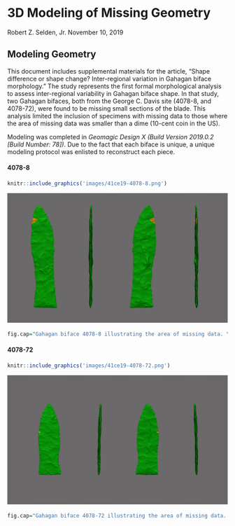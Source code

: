 3D Modeling of Missing Geometry
================
Robert Z. Selden, Jr.
November 10, 2019

## Modeling Geometry

This document includes supplemental materials for the article, “Shape
difference or shape change? Inter-regional variation in Gahagan biface
morphology.” The study represents the first formal morphological
analysis to assess inter-regional variability in Gahagan biface shape.
In that study, two Gahagan bifaces, both from the George C. Davis site
(4078-8, and 4078-72), were found to be missing small sections of the
blade. This analysis limited the inclusion of specimens with missing
data to those where the area of missing data was smaller than a dime
(10-cent coin in the US).

Modeling was completed in *Geomagic Design X (Build Version 2019.0.2
\[Build Number: 78\])*. Due to the fact that each biface is unique, a
unique modeling protocol was enlisted to reconstruct each piece.

#### 4078-8

``` r
knitr::include_graphics('images/41ce19-4078-8.png')
```

![](images/41ce19-4078-8.png)<!-- -->

``` r
fig.cap="Gahagan biface 4078-8 illustrating the area of missing data. \\label{fig4078-8}"
```

#### 4078-72

``` r
knitr::include_graphics('images/41ce19-4078-72.png')
```

![](images/41ce19-4078-72.png)<!-- -->

``` r
fig.cap="Gahagan biface 4078-72 illustrating the area of missing data. \\label{fig4078-72}"
```
